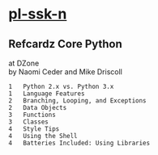 # [pl-ssk-n](README.md)


## Refcardz Core Python
at DZone  
by Naomi Ceder and Mike Driscoll

```
1   Python 2.x vs. Python 3.x
1   Language Features
2   Branching, Looping, and Exceptions
2   Data Objects
3   Functions
3   Classes
4   Style Tips
4   Using the Shell
4   Batteries Included: Using Libraries

```

